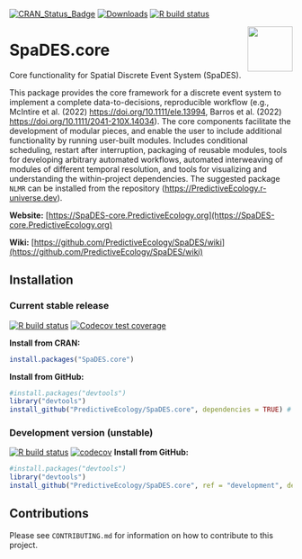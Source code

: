 <!-- badges: start -->
[![CRAN_Status_Badge](https://www.r-pkg.org/badges/version/SpaDES.core)](https://cran.r-project.org/package=SpaDES.core)
[![Downloads](https://cranlogs.r-pkg.org/badges/grand-total/SpaDES.core)](https://cran.r-project.org/package=SpaDES.core)
[![R build status](https://github.com/PredictiveEcology/SpaDES.core/workflows/R-CMD-check/badge.svg)](https://github.com/PredictiveEcology/SpaDES.core/actions)
<!-- badges: end -->

<img align="right" width="80" pad="20" src="https://github.com/PredictiveEcology/SpaDES/raw/master/man/figures/SpaDES.png">

# SpaDES.core

Core functionality for Spatial Discrete Event System (SpaDES).

This package provides the core framework for a discrete event system to 
implement a complete data-to-decisions, reproducible workflow
(e.g., McIntire et al. (2022) <https://doi.org/10.1111/ele.13994>,
Barros et al. (2022) <https://doi.org/10.1111/2041-210X.14034>).
The core components facilitate the development of modular pieces, 
and enable the user to include additional functionality by running user-built modules.
Includes conditional scheduling, restart after interruption, packaging of
reusable modules, tools for developing arbitrary automated workflows,
automated interweaving of modules of different temporal resolution,
and tools for visualizing and understanding the within-project dependencies. 
The suggested package `NLMR` can be installed from the repository 
(<https://PredictiveEcology.r-universe.dev>).

**Website:** [https://SpaDES-core.PredictiveEcology.org](https://SpaDES-core.PredictiveEcology.org)

**Wiki:** [https://github.com/PredictiveEcology/SpaDES/wiki](https://github.com/PredictiveEcology/SpaDES/wiki)

## Installation

### Current stable release

[![R build status](https://github.com/PredictiveEcology/SpaDES.core/workflows/R-CMD-check/badge.svg?branch=master)](https://github.com/PredictiveEcology/SpaDES.core/actions)
[![Codecov test coverage](https://codecov.io/gh/PredictiveEcology/SpaDES.core/branch/master/graph/badge.svg)](https://app.codecov.io/gh/PredictiveEcology/SpaDES.core?branch=master)

**Install from CRAN:**

```r
install.packages("SpaDES.core")
```

**Install from GitHub:**

```r
#install.packages("devtools")
library("devtools")
install_github("PredictiveEcology/SpaDES.core", dependencies = TRUE) # master
```

### Development version (unstable)

[![R build status](https://github.com/PredictiveEcology/SpaDES.core/workflows/R-CMD-check/badge.svg?branch=development)](https://github.com/PredictiveEcology/SpaDES.core/actions)
[![codecov](https://codecov.io/gh/PredictiveEcology/SpaDES.core/branch/development/graph/badge.svg?token=uz2mzVq1vJ)](https://app.codecov.io/gh/PredictiveEcology/SpaDES.core)
**Install from GitHub:**

```r
#install.packages("devtools")
library("devtools")
install_github("PredictiveEcology/SpaDES.core", ref = "development", dependencies = TRUE)
```

## Contributions

Please see `CONTRIBUTING.md` for information on how to contribute to this project.
